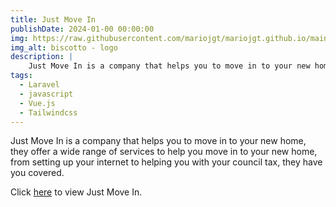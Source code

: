 ```yaml
---
title: Just Move In
publishDate: 2024-01-00 00:00:00
img: https://raw.githubusercontent.com/mariojgt/mariojgt.github.io/main/public/assets/websites/just.png
img_alt: biscotto - logo
description: |
    Just Move In is a company that helps you to move in to your new home.
tags:
  - Laravel
  - javascript
  - Vue.js
  - Tailwindcss
---
```


Just Move In is a company that helps you to move in to your new home, they offer a wide range of services to help you move in to your new home, from setting up your internet to helping you with your council tax, they have you covered.

Click [here](https://justmovein.com/) to view Just Move In.
```
